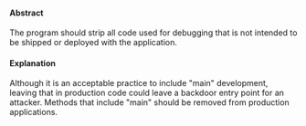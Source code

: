 #### Abstract
The program should strip all code used for debugging that is not intended to be shipped or deployed with the application. 

#### Explanation
Although it is an acceptable practice to include \"main\" development, leaving that in production code could leave a backdoor entry point for an attacker. Methods that include \"main\" should be removed from production applications.
